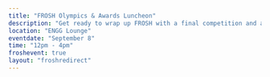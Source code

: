 ```yaml
---
title: "FROSH Olympics & Awards Luncheon"
description: "Get ready to wrap up FROSH with a final competition and award presentation! Compete in games like the Schulich staple foosboll, ping pong, and more! Food will provided too!"
location: "ENGG Lounge"
eventdate: "September 8"
time: "12pm - 4pm"
froshevent: true
layout: "froshredirect"
---
```

